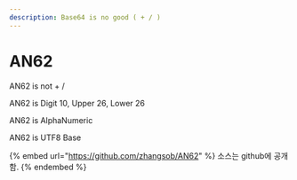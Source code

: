 ```yaml
---
description: Base64 is no good ( + / )
---
```


# AN62

AN62 is not + /

AN62 is Digit 10, Upper 26, Lower 26

AN62 is AlphaNumeric

AN62 is UTF8 Base

{% embed url="https://github.com/zhangsob/AN62" %}
소스는 github에 공개함.
{% endembed %}
